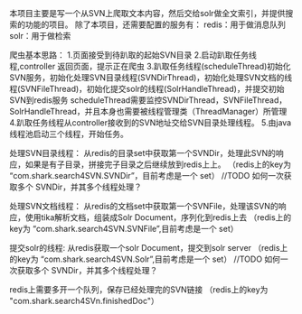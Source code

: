 本项目主要是写一个从SVN上爬取文本内容，然后交给solr做全文索引，并提供搜索的功能的项目。
除了本项目，还需要配置的服务有：
redis：用于做消息队列
solr：用于做检索

爬虫基本思路：
1.页面接受到待趴取的起始SVN目录
2.启动趴取任务线程,controller 返回页面，提示正在爬虫
3.趴取任务线程(scheduleThread)初始化SVN服务，初始化处理SVN目录线程(SVNDirThread)，初始化处理SVN文档的线程(SVNFileThread)，初始化提交solr的线程(SolrHandleThread)，并提交初始SVN到redis服务
   scheduleThread需要监控SVNDirThread，SVNFileThread，SolrHandleThread，并且本身也需要被线程管理类（ThreadManager）所管理
4.趴取任务线程从controller接收到的SVN地址交给SVN目录处理线程。
5.由java线程池启动三个线程，开始任务。



处理SVN目录线程：
    从redis的目录set中获取第一个SVNDir，处理此SVN的响应，如果是有子目录，拼接完子目录之后继续放到redis上上。
      （redis上的key为  “com.shark.search4SVN.SVNDir”，目前考虑是一个 set）
       //TODO 如何一次获取多个 SVNDir，并其多个线程处理？

处理SVN文档线程：
   从redis的文档set中获取第一个SVNFile，处理该SVN的响应，使用tika解析文档，组装成Solr Document，序列化到redis上去
     （redis上的key为 “com.shark.search4SVN.SVNFile”,目前考虑是一个 set）

提交solr的线程:
   从redis获取一个solr Document，提交到solr server
     （redis上的key为 “com.shark.search4SVN.Solr”,目前考虑是一个 set）
     //TODO 如何一次获取多个 SVNDir，并其多个线程处理？

redis上需要多开一个队列，保存已经处理完的SVN链接 （redis上的key为 "com.shark.search4SVn.finishedDoc"）
